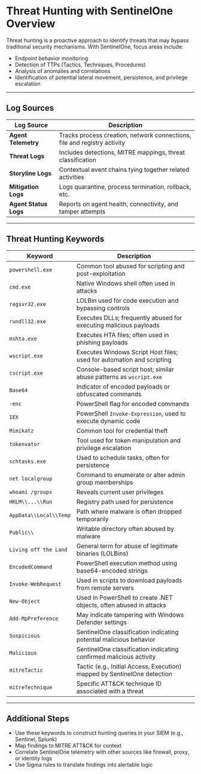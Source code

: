 # Threat Hunting with SentinelOne Overview

Threat hunting is a proactive approach to identify threats that may bypass traditional security mechanisms. With SentinelOne, focus areas include:
- Endpoint behavior monitoring
- Detection of TTPs (Tactics, Techniques, Procedures)
- Analysis of anomalies and correlations
- Identification of potential lateral movement, persistence, and privilege escalation

---

## Log Sources

| Log Source            | Description                                                                 |
|-----------------------|-----------------------------------------------------------------------------|
| **Agent Telemetry**   | Tracks process creation, network connections, file and registry activity     |
| **Threat Logs**       | Includes detections, MITRE mappings, threat classification                   |
| **Storyline Logs**    | Contextual event chains tying together related activities                    |
| **Mitigation Logs**   | Logs quarantine, process termination, rollback, etc.                         |
| **Agent Status Logs** | Reports on agent health, connectivity, and tamper attempts                   |

---

## Threat Hunting Keywords

| Keyword                  | Description                                                               |
|--------------------------|---------------------------------------------------------------------------|
| `powershell.exe`         | Common tool abused for scripting and post-exploitation                    |
| `cmd.exe`                | Native Windows shell often used in attacks                                |
| `regsvr32.exe`           | LOLBin used for code execution and bypassing controls                     |
| `rundll32.exe`           | Executes DLLs; frequently abused for executing malicious payloads         |
| `mshta.exe`              | Executes HTA files; often used in phishing payloads                       |
| `wscript.exe`            | Executes Windows Script Host files; used for automation and scripting     |
| `cscript.exe`            | Console-based script host; similar abuse patterns as `wscript.exe`        |
| `Base64`                 | Indicator of encoded payloads or obfuscated commands                      |
| `-enc`                   | PowerShell flag for encoded commands                                      |
| `IEX`                    | PowerShell `Invoke-Expression`, used to execute dynamic code              |
| `Mimikatz`               | Common tool for credential theft                                          |
| `tokenvator`             | Tool used for token manipulation and privilege escalation                 |
| `schtasks.exe`           | Used to schedule tasks, often for persistence                             |
| `net localgroup`         | Command to enumerate or alter admin group memberships                     |
| `whoami /groups`         | Reveals current user privileges                                            |
| `HKLM\\...\\Run`         | Registry path used for persistence                                        |
| `AppData\\Local\\Temp`   | Path where malware is often dropped temporarily                           |
| `Public\\`               | Writable directory often abused by malware                                |
| `Living off the Land`    | General term for abuse of legitimate binaries (LOLBins)                   |
| `EncodedCommand`         | PowerShell execution method using base64-encoded strings                  |
| `Invoke-WebRequest`      | Used in scripts to download payloads from remote servers                  |
| `New-Object`             | Used in PowerShell to create .NET objects, often abused in attacks        |
| `Add-MpPreference`       | May indicate tampering with Windows Defender settings                     |
| `Suspicious`             | SentinelOne classification indicating potential malicious behavior        |
| `Malicious`              | SentinelOne classification indicating confirmed malicious activity        |
| `mitreTactic`            | Tactic (e.g., Initial Access, Execution) mapped by SentinelOne detection  |
| `mitreTechnique`         | Specific ATT&CK technique ID associated with a threat                     |

---

## Additional Steps

- Use these keywords to construct hunting queries in your SIEM (e.g., Sentinel, Splunk)
- Map findings to MITRE ATT&CK for context
- Correlate SentinelOne telemetry with other sources like firewall, proxy, or identity logs
- Use Sigma rules to translate findings into alertable logic

